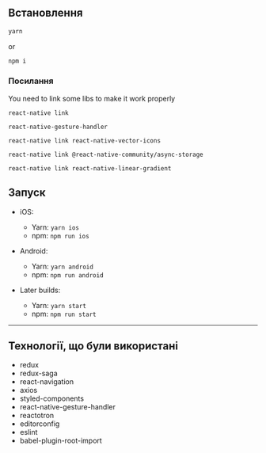 
## Встановлення

```bash
yarn
```

or

```bash
npm i
```

### Посилання

You need to link some libs to make it work properly

```
react-native link

react-native-gesture-handler

react-native link react-native-vector-icons

react-native link @react-native-community/async-storage

react-native link react-native-linear-gradient
```

## Запуск

* iOS:
  * Yarn: `yarn ios`
  * npm: `npm run ios`

* Android:
  * Yarn: `yarn android`
  * npm: `npm run android`

* Later builds:
  * Yarn: `yarn start`
  * npm: `npm run start`

---

## Технології, що були використані

- redux
- redux-saga
- react-navigation
- axios
- styled-components
- react-native-gesture-handler
- reactotron
- editorconfig
- eslint
- babel-plugin-root-import
